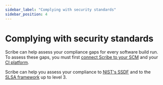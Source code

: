 ```yaml
---
sidebar_label: "Complying with security standards"
sidebar_position: 4
---
```


# Complying with security standards

Scribe can help assess your compliance gaps for every software build run. To assess these gaps, you must first [connect Scribe to your SCM](../../../how-to-run-scribe/ci-integrations/github#connecting-scribeapp-to-your-organizational-github-account) and your [CI platform](../../../how-to-run-scribe/ci-integrations/).

Scribe can help you assess your compliance to [NIST's SSDF](../../../ssc-regulations/ssdfpolicies) and to the [SLSA framework](../../../ssc-regulations/slsapolicies) up to level 3.  